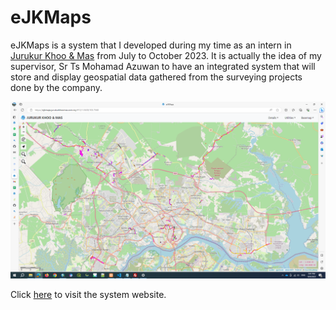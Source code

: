 # eJKMaps

eJKMaps is a system that I developed during my time as an intern in [Jurukur Khoo & Mas](https://jurukurkhoomas.com.my) from July to October 2023. It is actually the idea of my supervisor, Sr Ts Mohamad Azuwan to have an integrated system that will store and display geospatial data gathered from the surveying projects done by the company.

![System interface](img/Screenshot%20(18).png)

Click [here](https://ejkmaps.jurukurkhoomas.com.my) to visit the system website.
